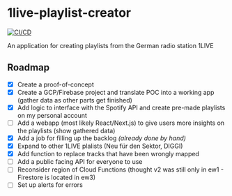 # 1live-playlist-creator

[![CI/CD](https://github.com/DerLev/1live-playlist-creator/actions/workflows/integration-deployment.yml/badge.svg?branch=main&event=push)](https://github.com/DerLev/1live-playlist-creator/actions/workflows/integration-deployment.yml)

An application for creating playlists from the German radio station 1LIVE

## Roadmap

- [x] Create a proof-of-concept
- [x] Create a GCP/Firebase project and translate POC into a working app (gather data as other parts get finished)
- [x] Add logic to interface with the Spotify API and create pre-made playlists on my personal account
- [ ] Add a webapp (most likely React/Next.js) to give users more insights on the playlists (show gathered data)
- [x] Add a job for filling up the backlog *(already done by hand)*
- [x] Expand to other 1LIVE plalists (Neu für den Sektor, DIGGI)
- [x] Add function to replace tracks that have been wrongly mapped
- [ ] Add a public facing API for everyone to use
- [ ] Reconsider region of Cloud Functions (thought v2 was still only in ew1 - Firestore is located in ew3)
- [ ] Set up alerts for errors
